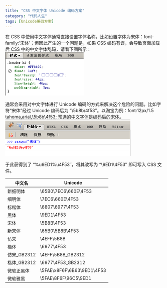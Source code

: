 ```yaml
---
title: "CSS 中文字体 Unicode 编码方案"
category: "代码人生"
tags: [Unicode编码方案]
---
```

在 CSS 中使用中文字体通常直接设置字体名称，比如设置字体为宋体：font-family:’宋体’；但因此产生的一个问题是，如果 CSS 编码有误，会导致页面加载后 CSS 中的中文字体乱码，请看下图所示：
![](../images/20100712/css_font_encode.png)

通常会采用对中文字体进行 Unicode 编码的方式来解决这个危险的问题。比如字符“宋体”经过 Unicode 编码后为 “\5b8b\4f53″。以淘宝为例：font:12px/1.5 tahoma,arial,\5b8b\4f53; 预选的中文字体是编码后的宋体。
![](../images/20100712/css_font_unicode.png)

于此获得到了 “%u9ED1%u4F53″，将其改写为 “\9ED1\4F53″ 即可写入 CSS 文件。

<table>
    <thead>
        <tr>
            <th>中文名</th>
            <th>Unicode</th>
        </tr>
    </thead>
    <tbody>
        <tr>
            <td>新细明体</td>
            <td>\65B0\7EC6\660E\4F53</td>
        </tr>
        <tr>
            <td>细明体</td>
            <td>\7EC6\660E\4F53</td>
        </tr>
        <tr>
            <td>标楷体</td>
            <td>\6807\6977\4F53</td>
        </tr>
        <tr>
            <td>黑体</td>
            <td>\9ED1\4F53</td>
        </tr>
        <tr>
            <td>宋体</td>
            <td>\5B8B\4F53</td>
        </tr>
        <tr>
            <td>新宋体</td>
            <td>\65B0\5B8B\4F53</td>
        </tr>
        <tr>
            <td>仿宋</td>
            <td>\4EFF\5B8B</td>
        </tr>
        <tr>
            <td>楷体</td>
            <td>\6977\4F53</td>
        </tr>
        <tr>
            <td>仿宋_GB2312</td>
            <td>\4EFF\5B8B_GB2312</td>
        </tr>
        <tr>
            <td>楷体_GB2312</td>
            <td>\6977\4F53_GB2312</td>
        </tr>
        <tr>
            <td>微软正黑体</td>
            <td>\5FAE\x8F6F\6B63\9ED1\4F53</td>
        </tr>
        <tr>
            <td>微软雅黑</td>
            <td>\5FAE\8F6F\96C5\9ED1</td>
        </tr>
    </tbody>
</table>

